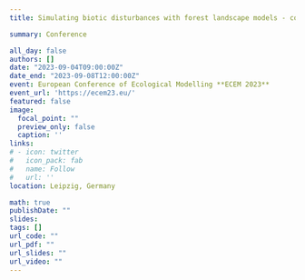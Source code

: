 ```yaml
---
title: Simulating biotic disturbances with forest landscape models - comparing different approaches in different forest ecosystems

summary: Conference

all_day: false
authors: []
date: "2023-09-04T09:00:00Z"
date_end: "2023-09-08T12:00:00Z"
event: European Conference of Ecological Modelling **ECEM 2023**
event_url: 'https://ecem23.eu/'
featured: false
image:
  focal_point: ""
  preview_only: false
  caption: ''
links:
# - icon: twitter
#   icon_pack: fab
#   name: Follow
#   url: ''
location: Leipzig, Germany

math: true
publishDate: ""
slides: 
tags: []
url_code: ""
url_pdf: ""
url_slides: ""
url_video: ""
---
```

